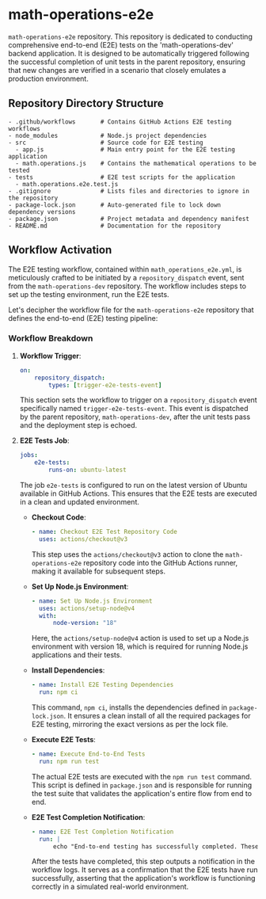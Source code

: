 # math-operations-e2e

`math-operations-e2e` repository. This repository is dedicated to conducting comprehensive end-to-end (E2E) tests on the 'math-operations-dev' backend application. It is designed to be automatically triggered following the successful completion of unit tests in the parent repository, ensuring that new changes are verified in a scenario that closely emulates a production environment.

## Repository Directory Structure

```
- .github/workflows       # Contains GitHub Actions E2E testing workflows
- node_modules            # Node.js project dependencies
- src                     # Source code for E2E testing
  - app.js                # Main entry point for the E2E testing application
  - math.operations.js    # Contains the mathematical operations to be tested
- tests                   # E2E test scripts for the application
  - math.operations.e2e.test.js
- .gitignore              # Lists files and directories to ignore in the repository
- package-lock.json       # Auto-generated file to lock down dependency versions
- package.json            # Project metadata and dependency manifest
- README.md               # Documentation for the repository
```

## Workflow Activation

The E2E testing workflow, contained within `math_operations_e2e.yml`, is meticulously crafted to be initiated by a `repository_dispatch` event, sent from the `math-operations-dev` repository. The workflow includes steps to set up the testing environment, run the E2E tests.

Let's decipher the workflow file for the `math-operations-e2e` repository that defines the end-to-end (E2E) testing pipeline:

### Workflow Breakdown

1. **Workflow Trigger**:

    ```yaml
    on:
        repository_dispatch:
            types: [trigger-e2e-tests-event]
    ```

    This section sets the workflow to trigger on a `repository_dispatch` event specifically named `trigger-e2e-tests-event`. This event is dispatched by the parent repository, `math-operations-dev`, after the unit tests pass and the deployment step is echoed.

2. **E2E Tests Job**:

    ```yaml
    jobs:
        e2e-tests:
            runs-on: ubuntu-latest
    ```

    The job `e2e-tests` is configured to run on the latest version of Ubuntu available in GitHub Actions. This ensures that the E2E tests are executed in a clean and updated environment.

    - **Checkout Code**:

        ```yaml
        - name: Checkout E2E Test Repository Code
          uses: actions/checkout@v3
        ```

        This step uses the `actions/checkout@v3` action to clone the `math-operations-e2e` repository code into the GitHub Actions runner, making it available for subsequent steps.

    - **Set Up Node.js Environment**:

        ```yaml
        - name: Set Up Node.js Environment
          uses: actions/setup-node@v4
          with:
              node-version: "18"
        ```

        Here, the `actions/setup-node@v4` action is used to set up a Node.js environment with version 18, which is required for running Node.js applications and their tests.

    - **Install Dependencies**:

        ```yaml
        - name: Install E2E Testing Dependencies
          run: npm ci
        ```

        This command, `npm ci`, installs the dependencies defined in `package-lock.json`. It ensures a clean install of all the required packages for E2E testing, mirroring the exact versions as per the lock file.

    - **Execute E2E Tests**:

        ```yaml
        - name: Execute End-to-End Tests
          run: npm run test
        ```

        The actual E2E tests are executed with the `npm run test` command. This script is defined in `package.json` and is responsible for running the test suite that validates the application's entire flow from end to end.

    - **E2E Test Completion Notification**:
        ```yaml
        - name: E2E Test Completion Notification
          run: |
              echo "End-to-end testing has successfully completed. These tests validate the integrated functionality of the math operations backend in real-world scenarios, ensuring that the application performs as expected from start to finish."
        ```
        After the tests have completed, this step outputs a notification in the workflow logs. It serves as a confirmation that the E2E tests have run successfully, asserting that the application's workflow is functioning correctly in a simulated real-world environment.
